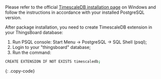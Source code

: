 Please refer to the official [TimescaleDB installation page](https://docs.timescale.com/latest/getting-started/installation/windows/installation-windows) on Windows and follow the instructions in accordance with your installed PostgreSQL version.

After package installation, you need to create TimescaleDB extension in your ThingsBoard database:
1. Run PSQL console: Start Menu → PostgreSQL → SQL Shell (psql);
2. Login to your "thingsboard" database;
3. Run the command:
```bash 
CREATE EXTENSION IF NOT EXISTS timescaledb;
```
{: .copy-code}